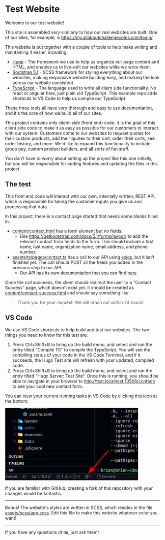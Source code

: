 # Test Website

Welcome to our test website!

This site is assembled very similarly to how our real websites are built. One of our sites, for example, is <https://my.allaboutchallengecoins.com/login/>.

This website is put together with a couple of tools to help make writing and maintaining it easier, including:

- [Hugo](https://gohugo.io/) - The framework we use to help us organize our page content and HTML, and enables us to live-edit our websites while we write them.
- [Bootstrap 5.1](https://getbootstrap.com/docs/5.1/getting-started/introduction/) - SCSS framework for styling everything about our websites, making responsive website building easy, and making the look across our website consistent.
- [TypeScript](https://www.typescriptlang.org/) - The language used to write all client side functionality. No react or angular here, just plain old TypeScript. This example repo adds shortcuts to VS Code to help us compile our TypeScript.

These three tools all have very thorough and easy to use documentation, and it's the core of how we build all of our sites.

This project contains only client-side (front end) code. It is the goal of this client side code to make it as easy as possible for our customers to interact with our system. Customers come to our websites to request quotes for their custom products, add their quotes to their cart, order their carts, see order history, and more. We'd like to expand this functionality to include group pay, custom product builders, and all sorts of fun stuff.

You don't have to worry about setting up the project like this one initially, but you will be responsible for adding features and updating the files in this project.

## The test

This front end code will interact with our own, internally written, REST API, which is responsible for taking the customer inputs you give us and processing that data.

In this project, there is a contact page started that needs some blanks filled in.

- [content/contact.html](content/contact.html) has a form element but no fields.
    - Use <https://getbootstrap.com/docs/5.1/forms/layout/> to add the relevant contact form fields to the form. This should include a first name, last name, organization name, email address, and phone number.
- [assets/ts/pages/contact.ts](assets/ts/pages/contact.ts) has a call to our API using [axios](https://www.npmjs.com/package/axios), but it isn't finished yet. The call should POST all the fields you added in the previous step to our API.
    - Our API has its own documentation that you can find [here](https://api2.allaboutchallengecoins.com/docs/#/Contact%20Form%20Submissions/post_contacts).

Once the call succeeds, the client should redirect the user to a "Contact Success" page, which doesn't exist yet. It should be created as [content/contact-success.html](content/contact-success.html) and should say something like:

> Thank you for your request! We will reach out within 24 hours!

## VS Code

We use VS Code shortcuts to help build and test our websites. The two things you need to know for this test are:

1. Press Ctrl+Shift+B to bring up the build menu, and select and run the entry titled "Compile TS" to compile the TypeScript. You will see the compiling status of your code in the VS Code Terminal, and if it succeeds, the Hugo Test site will refresh with your updated, compiled code.
2. Press Ctrl+Shift+B to bring up the build menu, and select and run the entry titled "Hugo Server: Test Site". Once this is running, you should be able to navigate in your browser to <http://test.localhost:10506/contact/> to see your cool new contact form.

You can view your current running tasks in VS Code by clicking this icon at the bottom:

![Show Running Tasks](images/showbuildtasks.png)

If you are familiar with GitHub, creating a fork of this repository with your changes would be fantastic.

---

Bonus! The website's styles are written in SCSS, which resides in the file [assets/scss/app.scss](assets/scss/app.scss). Edit this file to make this website whatever color you want!

---

If you have any questions *at all*, just ask them!